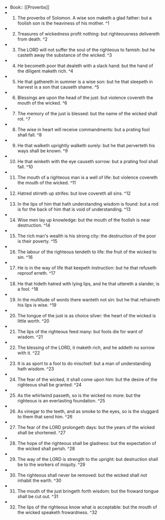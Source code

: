 - Book:: [[Proverbs]]
- 1. The proverbs of Solomon. A wise son maketh a glad father: but a foolish son is the heaviness of his mother. ^1
- 2. Treasures of wickedness profit nothing: but righteousness delivereth from death. ^2
- 3. The LORD will not suffer the soul of the righteous to famish: but he casteth away the substance of the wicked. ^3
- 4. He becometh poor that dealeth with a slack hand: but the hand of the diligent maketh rich. ^4
- 5. He that gathereth in summer is a wise son: but he that sleepeth in harvest is a son that causeth shame. ^5
- 6. Blessings are upon the head of the just: but violence covereth the mouth of the wicked. ^6
- 7. The memory of the just is blessed: but the name of the wicked shall rot. ^7
- 8. The wise in heart will receive commandments: but a prating fool shall fall. ^8
- 9. He that walketh uprightly walketh surely: but he that perverteth his ways shall be known. ^9
- 10. He that winketh with the eye causeth sorrow: but a prating fool shall fall. ^10
- 11. The mouth of a righteous man is a well of life: but violence covereth the mouth of the wicked. ^11
- 12. Hatred stirreth up strifes: but love covereth all sins. ^12
- 13. In the lips of him that hath understanding wisdom is found: but a rod is for the back of him that is void of understanding. ^13
- 14. Wise men lay up knowledge: but the mouth of the foolish is near destruction. ^14
- 15. The rich man's wealth is his strong city: the destruction of the poor is their poverty. ^15
- 16. The labour of the righteous tendeth to life: the fruit of the wicked to sin. ^16
- 17. He is in the way of life that keepeth instruction: but he that refuseth reproof erreth. ^17
- 18. He that hideth hatred with lying lips, and he that uttereth a slander, is a fool. ^18
- 19. In the multitude of words there wanteth not sin: but he that refraineth his lips is wise. ^19
- 20. The tongue of the just is as choice silver: the heart of the wicked is little worth. ^20
- 21. The lips of the righteous feed many: but fools die for want of wisdom. ^21
- 22. The blessing of the LORD, it maketh rich, and he addeth no sorrow with it. ^22
- 23. It is as sport to a fool to do mischief: but a man of understanding hath wisdom. ^23
- 24. The fear of the wicked, it shall come upon him: but the desire of the righteous shall be granted. ^24
- 25. As the whirlwind passeth, so is the wicked no more: but the righteous is an everlasting foundation. ^25
- 26. As vinegar to the teeth, and as smoke to the eyes, so is the sluggard to them that send him. ^26
- 27. The fear of the LORD prolongeth days: but the years of the wicked shall be shortened. ^27
- 28. The hope of the righteous shall be gladness: but the expectation of the wicked shall perish. ^28
- 29. The way of the LORD is strength to the upright: but destruction shall be to the workers of iniquity. ^29
- 30. The righteous shall never be removed: but the wicked shall not inhabit the earth. ^30
- 31. The mouth of the just bringeth forth wisdom: but the froward tongue shall be cut out. ^31
- 32. The lips of the righteous know what is acceptable: but the mouth of the wicked speaketh frowardness. ^32
